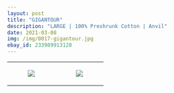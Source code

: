 ```yaml
---
layout: post
title: "GIGANTOUR"
description: "LARGE | 100% Preshrunk Cotton | Anvil"
date: 2021-03-08
img: /img/0017-gigantour.jpg
ebay_id: 233989913128
---
```




<table style="width:100%;"><tr><td style="vertical-align:top;">
      <figure class="tmblr-full" data-orig-height="2048" data-orig-width="1365" data-orig-src="https://concertshirts.netlify.app/shirts/0017/0017-01.jpg"><img src="https://64.media.tumblr.com/c193e9ab4d18866d4331bcc474514bef/9b09049bbb1943c0-e5/s540x810/d617dc4e66e65039275c7bcbda059e3b6c52da2a.jpg" data-orig-height="2048" data-orig-width="1365" data-orig-src="https://concertshirts.netlify.app/shirts/0017/0017-01.jpg"/></figure></td>
    <td style="vertical-align:top;">
      <figure class="tmblr-full" data-orig-height="2048" data-orig-width="1365" data-orig-src="https://concertshirts.netlify.app/shirts/0017/0017-02.jpg"><img src="https://64.media.tumblr.com/d2386329089556f3da0be35428886dd6/9b09049bbb1943c0-72/s540x810/a83f2557f55570bb58b42722fc48dc0517f9e7e1.jpg" data-orig-height="2048" data-orig-width="1365" data-orig-src="https://concertshirts.netlify.app/shirts/0017/0017-02.jpg"/></figure></td>
  </tr></table>
